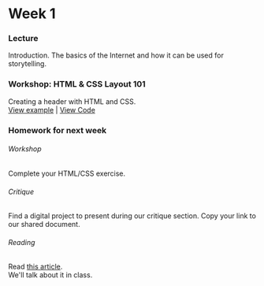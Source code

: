 # Week 1

### Lecture

Introduction. The basics of the Internet and how it can be used for storytelling.

### Workshop: HTML & CSS Layout 101  

Creating a header with HTML and CSS.  
[View example](http://rodrigodebenito.github.io/icp-design-and-code/week-1/workshop/) | [View Code](https://github.com/rodrigodebenito/icp-design-and-code/tree/gh-pages/week-1/workshop)

### Homework for next week

###### Workshop
Complete your HTML/CSS exercise.

###### Critique
Find a digital project to present during our critique section.
Copy your link to our shared document.

###### Reading
Read [this article](https://alistapart.com/article/dao).  
We'll talk about it in class.
